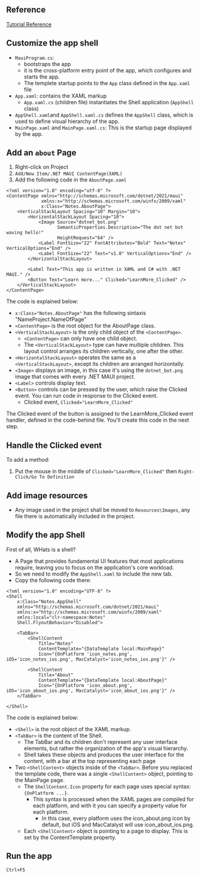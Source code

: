 ## Reference

[Tutorial Reference](https://learn.microsoft.com/en-us/dotnet/maui/tutorials/notes-app/?view=net-maui-7.0)

## Customize the app shell

- `MauiProgram.cs`:
  - bootstraps the app
  - it is the cross-platform entry point of the app, which configures and starts the app.
  - The templete startup points to the `App` class defined in the `App.xaml` file
- `App.xaml`: contains the XAML markup 
  - `App.xaml.cs` (children file) instantiates the Shell application (`AppShell` class)
- `AppShell.xaml`and `AppShell.xaml.cs` defines the `AppShell` class, which is used to define visual hierarchy of the app.
- `MainPage.xaml` and `MainPage.xaml.cs`: This is the startup page displayed by the app.

## Add an `about` Page 
1. Right-click on Project
2. `Add/New Item/.NET MAUI ContentPage(XAML)`
3. Add the following code in the `AboutPage.xaml`
   
``` console
<?xml version="1.0" encoding="utf-8" ?>
<ContentPage xmlns="http://schemas.microsoft.com/dotnet/2021/maui"
             xmlns:x="http://schemas.microsoft.com/winfx/2009/xaml"
             x:Class="Notes.AboutPage">
    <VerticalStackLayout Spacing="10" Margin="10">
        <HorizontalStackLayout Spacing="10">
            <Image Source="dotnet_bot.png"
                   SemanticProperties.Description="The dot net bot waving hello!"
                   HeightRequest="64" />
            <Label FontSize="22" FontAttributes="Bold" Text="Notes" VerticalOptions="End" />
            <Label FontSize="22" Text="v1.0" VerticalOptions="End" />
        </HorizontalStackLayout>

        <Label Text="This app is written in XAML and C# with .NET MAUI." />
        <Button Text="Learn more..." Clicked="LearnMore_Clicked" />
    </VerticalStackLayout>
</ContentPage>
```

The code is explained below:
- `x:Class="Notes.AboutPage"` has the following sintaxis "NameProject.NameOfPage"
- `<ContentPage>` is the root object for the AboutPage class.
- `<VerticalStackLayout>` is the only child object of the `<ContentPage>`. 
  - `<ContentPage>` can only have one child object. 
  - The `<VerticalStackLayout>` type can have multiple children. This layout control arranges its children vertically, one after the other.
- `<HorizontalStackLayout>` operates the same as a `<VerticalStackLayout>`, except its children are arranged horizontally.
- `<Image>` displays an image, in this case it's using the `dotnet_bot.png` image that comes with every .NET MAUI project.
- `<Label>` controls display text.
- `<Button>` controls can be pressed by the user, which raise the Clicked event. You can run code in response to the Clicked event.
    - Clicked event, `Clicked="LearnMore_Clicked"`

The Clicked event of the button is assigned to the LearnMore_Clicked event handler, defined in the code-behind file. You'll create this code in the next step.

## Handle the Clicked event
To add a method:
1. Put the mouse in the middle of `Clicked="LearnMore_Clicked"` then `Right-Click/Go To Definition`


## Add image resources
- Any image used in the project shall be moved to `Resources\Images`, any file there is automatically included in the project.

## Modify the app Shell
First of all, WHats is a shell?
- A Page that provides fundamental UI features that most applications require, leaving you to focus on the application's core workload.
- So we need to modify the `AppShell.xaml` to include the new tab.
- Copy the following code there:

``` console
<?xml version="1.0" encoding="UTF-8" ?>
<Shell
    x:Class="Notes.AppShell"
    xmlns="http://schemas.microsoft.com/dotnet/2021/maui"
    xmlns:x="http://schemas.microsoft.com/winfx/2009/xaml"
    xmlns:local="clr-namespace:Notes"
    Shell.FlyoutBehavior="Disabled">

    <TabBar>
        <ShellContent
            Title="Notes"
            ContentTemplate="{DataTemplate local:MainPage}"
            Icon="{OnPlatform 'icon_notes.png', iOS='icon_notes_ios.png', MacCatalyst='icon_notes_ios.png'}" />

        <ShellContent
            Title="About"
            ContentTemplate="{DataTemplate local:AboutPage}"
            Icon="{OnPlatform 'icon_about.png', iOS='icon_about_ios.png', MacCatalyst='icon_about_ios.png'}" />
    </TabBar>

</Shell>
```
The code is explained below:
- `<Shell>` is the root object of the XAML markup.
- `<TabBar>` is the content of the Shell.
  - The TabBar and its children don't represent any user interface elements, but rather the organization of the app's visual hierarchy.
  - Shell takes these objects and produces the user interface for the content, with a bar at the top representing each page
- Two `<ShellContent>` objects inside of the `<TabBar>`. Before you replaced the template code, there was a single `<ShellContent>` object, pointing to the MainPage page.
  - The `ShellContent.Icon` property for each page uses special syntax: `{OnPlatform ...}`. 
    - This syntax is processed when the XAML pages are compiled for each platform, and with it you can specify a property value for each platform. 
      - In this case, every platform uses the icon_about.png icon by default, but iOS and MacCatalyst will use icon_about_ios.png.
  - Each `<ShellContent>` object is pointing to a page to display. This is set by the ContentTemplate property.
  
## Run the app
`Ctrl+F5`